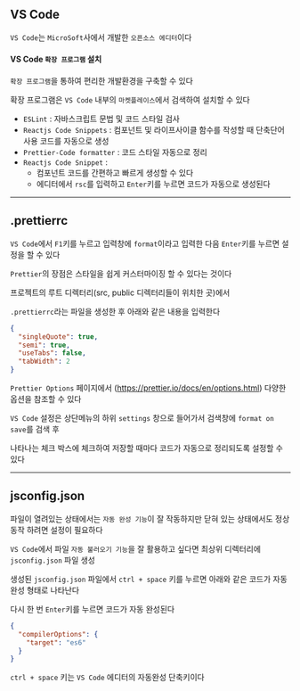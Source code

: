 ## VS Code  
  
`VS Code`는 `MicroSoft`사에서 개발한 `오픈소스 에디터`이다  
  
#### VS Code `확장 프로그램` 설치  
  
`확장 프로그램`을 통하여 편리한 개발환경을 구축할 수 있다  
  
확장 프로그램은 `VS Code` 내부의 `마켓플레이스`에서 검색하여 설치할 수 있다  
  
- `ESLint` : 자바스크립트 문법 및 코드 스타일 검사
- `Reactjs Code Snippets` : 컴포넌트 및 라이프사이클 함수를 작성할 때 단축단어 사용 코드를 자동으로 생성
- `Prettier-Code formatter` : 코드 스타일 자동으로 정리
- `Reactjs Code Snippet` :    
  - 컴포넌트 코드를 간편하고 빠르게 생성할 수 있다 
  - 에디터에서 `rsc`를 입력하고 `Enter`키를 누르면 코드가 자동으로 생성된다
  
---  
  
## .prettierrc
  
`VS Code`에서 `F1`키를 누르고 입력창에 `format`이라고 입력한 다음 `Enter`키를 누르면 설정을 할 수 있다  
  
`Prettier`의 장점은 스타일을 쉽게 커스터마이징 할 수 있다는 것이다  
  
프로젝트의 루트 디렉터리(src, public 디렉터리들이 위치한 곳)에서  
  
`.prettierrc`라는 파일을 생성한 후 아래와 같은 내용을 입력한다  
  
```json  
{
  "singleQuote": true,
  "semi": true,
  "useTabs": false,
  "tabWidth": 2
}
```  
  
`Prettier Options` 페이지에서 (https://prettier.io/docs/en/options.html) 다양한 옵션을 참조할 수 있다  
  
`VS Code` 설정은 상단메뉴의 하위 `settings` 창으로 들어가서 검색창에 `format on save`를 검색 후  
  
나타나는 체크 박스에 체크하여 저장할 때마다 코드가 자동으로 정리되도록 설정할 수 있다  
  
---  
  
## jsconfig.json  
  
파일이 열려있는 상태에서는 `자동 완성 기능`이 잘 작동하지만 닫혀 있는 상태에서도 정상동작 하려면 설정이 필요하다  
  
`VS Code`에서 파일 `자동 불러오기 기능`을 잘 활용하고 싶다면 최상위 디렉터리에 `jsconfig.json` 파일 생성  
  
생성된 `jsconfig.json` 파일에서 `ctrl + space` 키를 누르면 아래와 같은 코드가 자동완성 형태로 나타난다  
  
다시 한 번 `Enter`키를 누르면 코드가 자동 완성된다  
  
```json
{
  "compilerOptions": {
    "target": "es6"
  }
}
```
  
`ctrl + space` 키는 `VS Code` 에디터의 자동완성 단축키이다  
  
  
